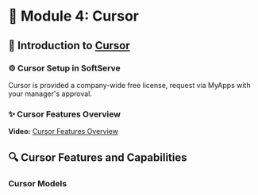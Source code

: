 # 📝 Module 4: Cursor

## 🚀 Introduction to [Cursor](https://www.cursor.com/)

### ⚙️ Cursor Setup in SoftServe

Cursor is provided a company-wide free license, request via MyApps with your manager's approval.

### ✨ Cursor Features Overview

**Video:** [Cursor Features Overview](https://www.youtube.com/watch?v=dQw4w9WgXcQ)

## 🔍 Cursor Features and Capabilities

### Cursor Models



